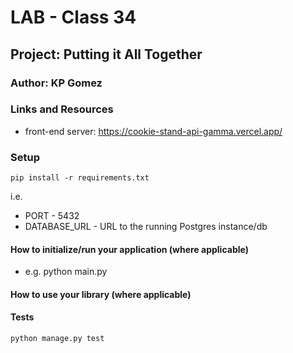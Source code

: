 # LAB - Class 34
## Project: Putting it All Together
### Author: KP Gomez
### Links and Resources
- front-end server: https://cookie-stand-api-gamma.vercel.app/
### Setup
`pip install -r requirements.txt`

i.e.

- PORT - 5432
- DATABASE_URL - URL to the running Postgres instance/db

#### How to initialize/run your application (where applicable)
- e.g. python main.py
#### How to use your library (where applicable)
#### Tests
`python manage.py test`
